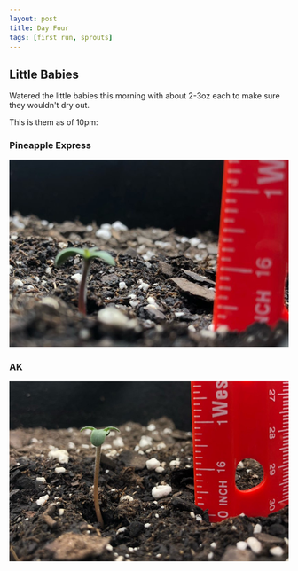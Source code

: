 ```yaml
---
layout: post
title: Day Four
tags: [first run, sprouts]
---
```


## Little Babies

Watered the little babies this morning with about 2-3oz each to make sure they wouldn't dry out.

This is them as of 10pm:

### Pineapple Express

![Day 4 Pineapple Express](/public/images/first-run/day4-pineapple.jpeg)

### AK
![Day 4 AK Auto](/public/images/first-run/day4-ak.jpg)
